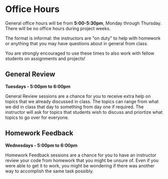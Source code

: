 # Office Hours

General office hours will be from **5:00-5:30pm**, Monday through Thursday. There will be no office hours during project weeks.

The format is informal: the instructors are "on duty" to help with homework or anything that you may have questions about in general from class.

You are strongly encouraged to use these times to also work with fellow students on assignments and projects!

## General Review

**Tuesdays - 5:00pm to 6:00pm**

General Review sessions are a chance for you to receive extra help on topics that we already discussed in class. The topics can range from what we did in class that day to something from day one if required. The instructor will ask for topics that students wish to discuss and priortize what topics to go over for everyone. 

## Homework Feedback 

**Wednesdays - 5:00pm to 6:00pm**

Homework Feedback sessions are a chance for you to have an instructor review your code from homework that you might be unsure of. Even if you were able to get it to work, you might be wondering if there was another way to accomplish the same task possibly. 
